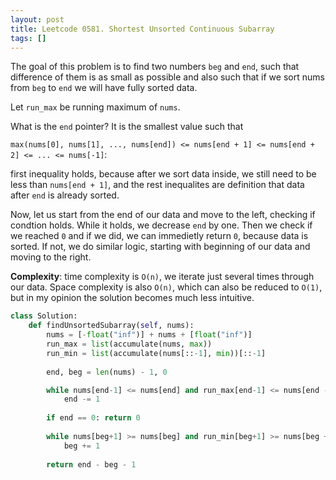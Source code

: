 ```yaml
---
layout: post
title: Leetcode 0581. Shortest Unsorted Continuous Subarray
tags: []
---
```


The goal of this problem is to find two numbers `beg` and `end`, such that difference of them is as small as possible and also such that if we sort nums from `beg` to `end` we will have fully sorted data.
 
 Let `run_max` be running maximum of `nums`.

 What is the `end` pointer? It is the smallest value such that
 
 `max(nums[0], nums[1], ..., nums[end]) <= nums[end + 1] <= nums[end + 2] <= ... <= nums[-1]`:
 
 first inequality holds, because after we sort data inside, we still need to be less than `nums[end + 1]`, and the rest inequalites are definition that data after `end` is already sorted.
 
 Now, let us start from the end of our data and move to the left, checking if condtion holds. While it holds, we decrease `end` by one. Then we check if we reached `0` and if we did, we can immedietly return `0`, because data is sorted. If not, we do similar logic, starting with beginning of our data and moving to the right.
 
 **Complexity**: time complexity is `O(n)`, we iterate just several times through our data. Space complexity is also `O(n)`, which can also be reduced to `O(1)`, but in my opinion the solution becomes much less intuitive.
 
```python
class Solution:
    def findUnsortedSubarray(self, nums):
        nums = [-float("inf")] + nums + [float("inf")]
        run_max = list(accumulate(nums, max))
        run_min = list(accumulate(nums[::-1], min))[::-1]
        
        end, beg = len(nums) - 1, 0

        while nums[end-1] <= nums[end] and run_max[end-1] <= nums[end - 1]:
            end -= 1
            
        if end == 0: return 0
            
        while nums[beg+1] >= nums[beg] and run_min[beg+1] >= nums[beg + 1]:
            beg += 1
            
        return end - beg - 1
```
